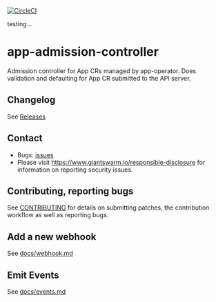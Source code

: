 [![CircleCI](https://circleci.com/gh/giantswarm/app-admission-controller.svg?style=shield)](https://circleci.com/gh/giantswarm/app-admission-controller)

testing...

# app-admission-controller

Admission controller for App CRs managed by app-operator. Does validation and defaulting for App CR submitted to
the API server.

## Changelog

See [Releases](https://github.com/giantswarm/app-admission-controller/releases)

## Contact

- Bugs: [issues](https://github.com/giantswarm/app-admission-controller/issues)
- Please visit https://www.giantswarm.io/responsible-disclosure for information on reporting security issues.

## Contributing, reporting bugs

See [CONTRIBUTING](CONTRIBUTING.md) for details on submitting patches, the
contribution workflow as well as reporting bugs.

## Add a new webhook

See [docs/webhook.md](https://github.com/giantswarm/app-admission-controller/blob/master/docs/webhook.md)

## Emit Events

See [docs/events.md](https://github.com/giantswarm/app-admission-controller/blob/master/docs/events.md)
